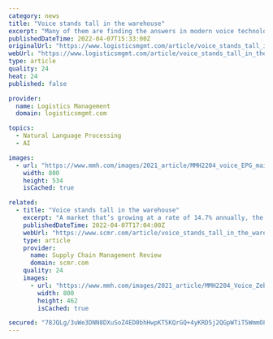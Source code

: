 ```yaml
---
category: news
title: "Voice stands tall in the warehouse"
excerpt: "Many of them are finding the answers in modern voice technology platforms that incorporate advanced voice recognition engines developed by companies like EPG, which two years ago began using neural network-driving computing similar to that of Alexa and ..."
publishedDateTime: 2022-04-07T15:33:00Z
originalUrl: "https://www.logisticsmgmt.com/article/voice_stands_tall_in_the_warehouse"
webUrl: "https://www.logisticsmgmt.com/article/voice_stands_tall_in_the_warehouse"
type: article
quality: 24
heat: 24
published: false

provider:
  name: Logistics Management
  domain: logisticsmgmt.com

topics:
  - Natural Language Processing
  - AI

images:
  - url: "https://www.mmh.com/images/2021_article/MMH2204_voice_EPG_main800.jpg"
    width: 800
    height: 534
    isCached: true

related:
  - title: "Voice stands tall in the warehouse"
    excerpt: "A market that’s growing at a rate of 14.7% annually, the voice picking sector continues to innovate to meet the needs of today’s warehouses and distribution centers.{/exp:eehive_hacksaw"
    publishedDateTime: 2022-04-07T17:04:00Z
    webUrl: "https://www.scmr.com/article/voice_stands_tall_in_the_warehouse"
    type: article
    provider:
      name: Supply Chain Management Review
      domain: scmr.com
    quality: 24
    images:
      - url: "https://www.mmh.com/images/2021_article/MMH2204_Voice_Zebra_Inline2.jpg"
        width: 800
        height: 462
        isCached: true

secured: "78JQLg/3uWe3DNN8DXuSoZ4ED0bhHwpKT5KQrGQ+4yKRD5j2QGpWTiT5WmmO8vImkOATQJ7Qb3utpapb+EoVBDC6UkO7TaeTXLFpbSEeJdTuWPMyRX3HZaT2NmCcZ/YGjJLhXnBatWELZZ6I5xyyTeVnjiu0QWq9mtfQQVwWVQxixo1wsnSrKisuFhsLlgoOxBTMOlKeyWPj4ijxXu1aCwidJXWdJzzgoIfaUclUVmI6Z9v6EO3Yj3Zk+XJvhPkX6gmJWel+yh57FXdfQtA87xApz7Hsb4LNr786dn/6nJDqnPLX9yoWE+BM9jzHm8fVmY46qiysStAdmh0kxhu9VwDBdLf8W+SyopI1achFEX4=;qlKk3V2HSjFJGbXz2uN4iQ=="
---
```



